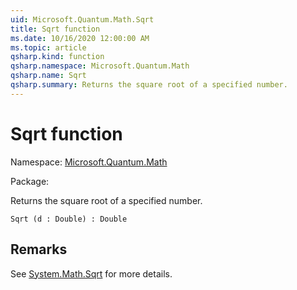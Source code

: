 ```yaml
---
uid: Microsoft.Quantum.Math.Sqrt
title: Sqrt function
ms.date: 10/16/2020 12:00:00 AM
ms.topic: article
qsharp.kind: function
qsharp.namespace: Microsoft.Quantum.Math
qsharp.name: Sqrt
qsharp.summary: Returns the square root of a specified number.
---
```


# Sqrt function

Namespace: [Microsoft.Quantum.Math](xref:Microsoft.Quantum.Math)

Package: [](https://nuget.org/packages/)


Returns the square root of a specified number.

```Q#
Sqrt (d : Double) : Double
```


## Remarks

See [System.Math.Sqrt](https://docs.microsoft.com/dotnet/api/system.math.sqrt) for more details.